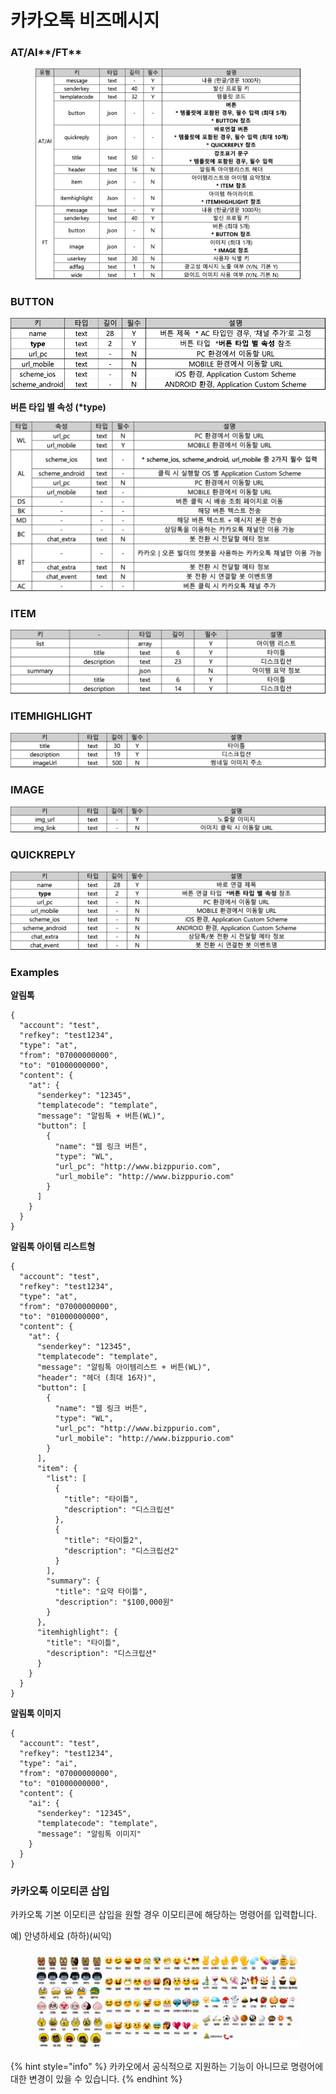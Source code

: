 # 카카오톡 비즈메시지

### AT/AI**/FT**

<figure><img src="../../.gitbook/assets/image (29).png" alt=""><figcaption></figcaption></figure>

### BUTTON

![](<../../.gitbook/assets/image (3) (1) (2).png>)

**버튼 타입 별 속성 (\*type)**

![](<../../.gitbook/assets/image (5) (1) (1).png>)

### ITEM

![](<../../.gitbook/assets/image (18) (1).png>)

### ITEMHIGHLIGHT

![](<../../.gitbook/assets/image (22) (1).png>)

### IMAGE

![](<../../.gitbook/assets/image (23) (1) (1) (1).png>)

### QUICKREPLY

![](<../../.gitbook/assets/image (15) (1).png>)

### Examples

**알림톡**

```json5
{
  "account": "test",
  "refkey": "test1234",
  "type": "at",
  "from": "07000000000",
  "to": "01000000000",
  "content": {
    "at": {
      "senderkey": "12345",
      "templatecode": "template",
      "message": "알림톡 + 버튼(WL)",
      "button": [
        {
          "name": "웹 링크 버튼",
          "type": "WL",
          "url_pc": "http://www.bizppurio.com",
          "url_mobile": "http://www.bizppurio.com"
        }
      ]
    }
  }
}
```



**알림톡 아이템 리스트형**

```json5
{
  "account": "test",
  "refkey": "test1234",
  "type": "at",
  "from": "07000000000",
  "to": "01000000000",
  "content": {
    "at": {
      "senderkey": "12345",
      "templatecode": "template",
      "message": "알림톡 아이템리스트 + 버튼(WL)",
      "header": "헤더 (최대 16자)",
      "button": [
        {
          "name": "웹 링크 버튼",
          "type": "WL",
          "url_pc": "http://www.bizppurio.com",
          "url_mobile": "http://www.bizppurio.com"
        }
      ],
      "item": {
        "list": [
          {
            "title": "타이틀",
            "description": "디스크립션"
          },
          {
            "title": "타이틀2",
            "description": "디스크립션2"
          }
        ],
        "summary": {
          "title": "요약 타이틀",
          "description": "$100,000원"
        }
      },
      "itemhighlight": {
        "title": "타이틀",
        "description": "디스크립션"
      }
    }
  }
}
```

**알림톡 이미지**

```json5
{
  "account": "test",
  "refkey": "test1234",
  "type": "ai",
  "from": "07000000000",
  "to": "01000000000",
  "content": {
    "ai": {
      "senderkey": "12345",
      "templatecode": "template",
      "message": "알림톡 이미지"
    }
  }
}
```



### 카카오톡 이모티콘 삽입

카카오톡 기본 이모티콘 삽입을 원할 경우 이모티콘에 해당하는 명령어를 입력합니다.

예) 안녕하세요 (하하)(씨익)

<figure><img src="../../.gitbook/assets/카카오톡 이모티콘 이름 (1) (1).png" alt=""><figcaption></figcaption></figure>

{% hint style="info" %}
카카오에서 공식적으로 지원하는 기능이 아니므로 명령어에 대한 변경이 있을 수 있습니다.
{% endhint %}
